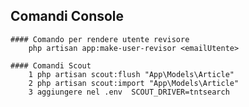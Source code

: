 ## Comandi Console
    #### Comando per rendere utente revisore
        php artisan app:make-user-revisor <emailUtente>

    #### Comandi Scout
        1 php artisan scout:flush "App\Models\Article"
        2 php artisan scout:import "App\Models\Article"
        3 aggiungere nel .env  SCOUT_DRIVER=tntsearch
        